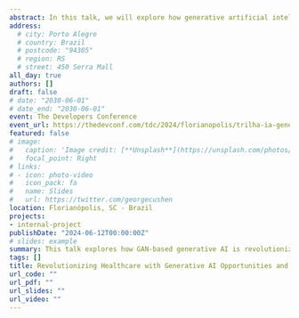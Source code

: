 ```yaml
---
abstract: In this talk, we will explore how generative artificial intelligence, particularly through the use of Generative Adversarial Networks (GANs), is transforming the healthcare field. We will discuss innovative applications ranging from the generation of synthetic medical data to the creation of diagnostic images, addressing both technological advancements and the ethical and practical challenges faced by the industry.
address:
  # city: Porto Alegre
  # country: Brazil
  # postcode: "94305"
  # region: RS
  # street: 450 Serra Mall
all_day: true
authors: []
draft: false
# date: "2030-06-01"
# date_end: "2030-06-01"
event: The Developers Conference
event_url: https://thedevconf.com/tdc/2024/florianopolis/trilha-ia-generativa
featured: false
# image:
#   caption: 'Image credit: [**Unsplash**](https://unsplash.com/photos/bzdhc5b3Bxs)'
#   focal_point: Right
# links:
# - icon: photo-video
#   icon_pack: fa
#   name: Slides
#   url: https://twitter.com/georgecushen
location: Florianópolis, SC - Brazil
projects:
- internal-project
publishDate: "2024-06-12T00:00:00Z"
# slides: example
summary: This talk explores how GAN-based generative AI is revolutionizing healthcare through synthetic data and diagnostic imaging, while addressing key challenges.
tags: []
title: Revolutionizing Healthcare with Generative AI Opportunities and Challenges
url_code: ""
url_pdf: ""
url_slides: ""
url_video: ""
---
```

